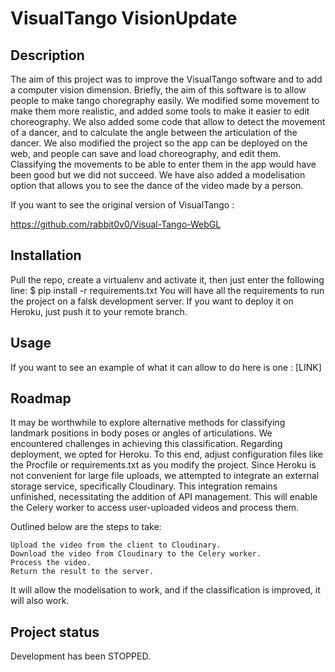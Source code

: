# VisualTango VisionUpdate

## Description
The aim of this project was to improve the VisualTango software and to add a computer vision dimension. Briefly, the aim of this software is to allow people to make tango choregraphy easily. 
We modified some movement to make them more realistic, and added some tools to make it easier to edit choreography. We also added some code that allow to detect the movement of a dancer, and to calculate the angle between the articulation of the dancer. We also modified the project so the app can be deployed on the web, and people can save and load choreography, and edit them. Classifying the movements to be able to enter them in the app would have been good but we did not succeed.
We have also added a modelisation option that allows you to see the dance of the video made by a person.

If you want to see the original version of VisualTango :

https://github.com/rabbit0v0/Visual-Tango-WebGL

## Installation
Pull the repo, create a virtualenv and activate it, then just enter the following line:
$ pip install -r requirements.txt
You will have all the requirements to run the project on a falsk development server.
If you want to deploy it on Heroku, just push it to your remote branch.

## Usage
If you want to see an example of what it can allow to do here is one : [LINK]

## Roadmap

It may be worthwhile to explore alternative methods for classifying landmark positions in body poses or angles of articulations. We encountered challenges in achieving this classification.
Regarding deployment, we opted for Heroku. To this end, adjust configuration files like the Procfile or requirements.txt as you modify the project.
Since Heroku is not convenient for large file uploads, we attempted to integrate an external storage service, specifically Cloudinary. This integration remains unfinished, necessitating the addition of API management.
This will enable the Celery worker to access user-uploaded videos and process them.

Outlined below are the steps to take:

    Upload the video from the client to Cloudinary.
    Download the video from Cloudinary to the Celery worker.
    Process the video.
    Return the result to the server.

It will allow the modelisation to work, and if the classification is improved, it will also work.


## Project status
Development has been STOPPED.
